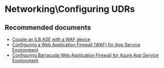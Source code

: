 <properties
	pageTitle="Networking\Publishing a Web App on ASE through Web Application Firewall (WAF)"
	description="Networking\Publishing a Web App on ASE through Web Application Firewall (WAF)"
	service="microsoft.ase"
	resource="ase"
	authors="shrahman"
	displayOrder=""
	selfHelpType="generic"
	supportTopicIds="32608430"
	resourceTags=""
	productPesIds="16533"
	cloudEnvironments="public, Fairfax, usnat, ussec"
	articleId="7fb46ee4-b690-4f0c-bebc-a912c86fd6ca"
	ownershipId="Compute_AppService"
/>

# Networking\Configuring UDRs

## **Recommended documents**
* [Couple an ILB ASE with a WAF device](https://docs.microsoft.com/azure/app-service/environment/create-ilb-ase#couple-an-ilb-ase-with-a-waf-device)
* [Configuring a Web Application Firewall (WAF) for App Service Environment](https://docs.microsoft.com/azure/app-service/environment/app-service-app-service-environment-web-application-firewall)
* [Configuring Barracuda Web Application Firewall for Azure App Service Environment](https://azure.microsoft.com/blog/configuring-barracuda-web-application-firewall-for-azure-app-service-environment/)
